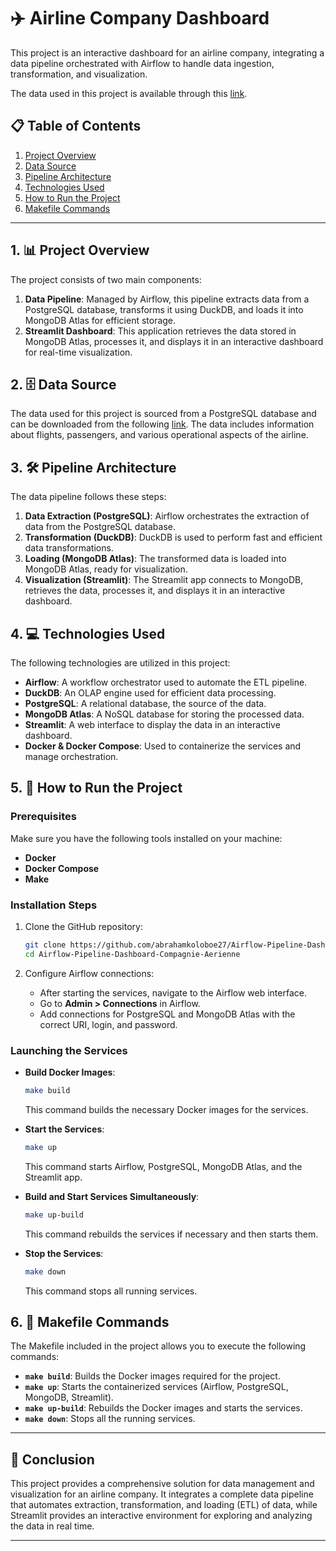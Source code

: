 

# ✈️ Airline Company Dashboard

This project is an interactive dashboard for an airline company, integrating a data pipeline orchestrated with Airflow to handle data ingestion, transformation, and visualization.

The data used in this project is available through this [link](https://edu.postgrespro.com/demo-big-en.zip).

## 📋 Table of Contents

1. [Project Overview](#1-project-overview)
2. [Data Source](#2-data-source)
3. [Pipeline Architecture](#3-pipeline-architecture)
4. [Technologies Used](#4-technologies-used)
5. [How to Run the Project](#5-how-to-run-the-project)
6. [Makefile Commands](#6-makefile-commands)

---

## 1. 📊 Project Overview

The project consists of two main components:

1. **Data Pipeline**: Managed by Airflow, this pipeline extracts data from a PostgreSQL database, transforms it using DuckDB, and loads it into MongoDB Atlas for efficient storage.
2. **Streamlit Dashboard**: This application retrieves the data stored in MongoDB Atlas, processes it, and displays it in an interactive dashboard for real-time visualization.

## 2. 🗄️ Data Source

The data used for this project is sourced from a PostgreSQL database and can be downloaded from the following [link](https://edu.postgrespro.com/demo-big-en.zip). The data includes information about flights, passengers, and various operational aspects of the airline.

## 3. 🛠️ Pipeline Architecture

The data pipeline follows these steps:

1. **Data Extraction (PostgreSQL)**: Airflow orchestrates the extraction of data from the PostgreSQL database.
2. **Transformation (DuckDB)**: DuckDB is used to perform fast and efficient data transformations.
3. **Loading (MongoDB Atlas)**: The transformed data is loaded into MongoDB Atlas, ready for visualization.
4. **Visualization (Streamlit)**: The Streamlit app connects to MongoDB, retrieves the data, processes it, and displays it in an interactive dashboard.

## 4. 💻 Technologies Used

The following technologies are utilized in this project:

- **Airflow**: A workflow orchestrator used to automate the ETL pipeline.
- **DuckDB**: An OLAP engine used for efficient data processing.
- **PostgreSQL**: A relational database, the source of the data.
- **MongoDB Atlas**: A NoSQL database for storing the processed data.
- **Streamlit**: A web interface to display the data in an interactive dashboard.
- **Docker & Docker Compose**: Used to containerize the services and manage orchestration.

## 5. 🚀 How to Run the Project

### Prerequisites

Make sure you have the following tools installed on your machine:

- **Docker**
- **Docker Compose**
- **Make**

### Installation Steps

1. Clone the GitHub repository:
    ```bash
    git clone https://github.com/abrahamkoloboe27/Airflow-Pipeline-Dashboard-Compagnie-Aerienne
    cd Airflow-Pipeline-Dashboard-Compagnie-Aerienne
    ```

2. Configure Airflow connections:
    - After starting the services, navigate to the Airflow web interface.
    - Go to **Admin > Connections** in Airflow.
    - Add connections for PostgreSQL and MongoDB Atlas with the correct URI, login, and password.

### Launching the Services

- **Build Docker Images**:
    ```bash
    make build
    ```
    This command builds the necessary Docker images for the services.

- **Start the Services**:
    ```bash
    make up
    ```
    This command starts Airflow, PostgreSQL, MongoDB Atlas, and the Streamlit app.

- **Build and Start Services Simultaneously**:
    ```bash
    make up-build
    ```
    This command rebuilds the services if necessary and then starts them.

- **Stop the Services**:
    ```bash
    make down
    ```
    This command stops all running services.

## 6. 📜 Makefile Commands

The Makefile included in the project allows you to execute the following commands:

- **`make build`**: Builds the Docker images required for the project.
- **`make up`**: Starts the containerized services (Airflow, PostgreSQL, MongoDB, Streamlit).
- **`make up-build`**: Rebuilds the Docker images and starts the services.
- **`make down`**: Stops all the running services.

---

## 🎯 Conclusion

This project provides a comprehensive solution for data management and visualization for an airline company. It integrates a complete data pipeline that automates extraction, transformation, and loading (ETL) of data, while Streamlit provides an interactive environment for exploring and analyzing the data in real time.

---

